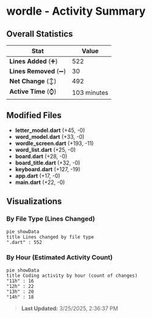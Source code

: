 # wordle - Activity Summary 

## Overall Statistics

| Stat                   | Value                                                             |
| ---------------------- | ----------------------------------------------------------------- |
| **Lines Added** (➕)   | 522                                          |
| **Lines Removed** (➖) | 30                                        |
| **Net Change** (↕)    | 492                |
| **Active Time** (⌚)   | 103 minutes |


## Modified Files
- **letter_model.dart** (+45, -0)
- **word_model.dart** (+33, -0)
- **wordle_screen.dart** (+193, -11)
- **word_list.dart** (+25, -0)
- **board.dart** (+28, -0)
- **board_title.dart** (+32, -0)
- **keyboard.dart** (+127, -19)
- **app.dart** (+17, -0)
- **main.dart** (+22, -0)

## Visualizations

### By File Type (Lines Changed)

```mermaid
pie showData
title Lines changed by file type
".dart" : 552
```

### By Hour (Estimated Activity Count)

```mermaid
pie showData
title Coding activity by hour (count of changes)
"11h" : 16
"12h" : 22
"13h" : 20
"14h" : 18
```


> **Last Updated:** 3/25/2025, 2:36:37 PM